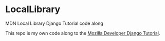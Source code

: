 # LocalLibrary
MDN Local Library Django Tutorial code along

This repo is my own code along to the [Mozilla Developer Django Tutorial](https://developer.mozilla.org/en-US/docs/Learn/Server-side/Django/Tutorial_local_library_website).

